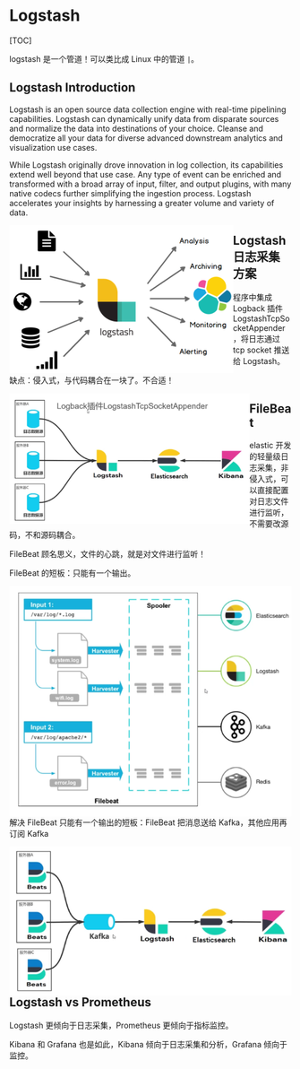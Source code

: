 # Logstash

[TOC]

logstash 是一个管道！可以类比成 Linux 中的管道 `|`。

## Logstash Introduction

Logstash is an open source data collection engine with real-time pipelining capabilities. Logstash can dynamically unify data from disparate sources and normalize the data into destinations of your choice. Cleanse and democratize all your data for diverse advanced downstream analytics and visualization use cases.

While Logstash originally drove innovation in log collection, its capabilities extend well beyond that use case. Any type of event can be enriched and transformed with a broad array of input, filter, and output plugins, with many native codecs further simplifying the ingestion process. Logstash accelerates your insights by harnessing a greater volume and variety of data.

<img align="left" src="assets/image-20210812191337704.png" alt="image-20210812191337704" style="zoom:50%;" />

## Logstash 日志采集方案

程序中集成 Logback 插件 LogstashTcpSocketAppender，将日志通过 tcp socket 推送给 Logstash。

缺点：侵入式，与代码耦合在一块了。不合适！

<img align="left" src="assets/image-20211106221133108.png" alt="image-20211106221133108" style="zoom: 67%;" />

## FileBeat

elastic 开发的轻量级日志采集，非侵入式，可以直接配置对日志文件进行监听，不需要改源码，不和源码耦合。

FileBeat 顾名思义，文件的心跳，就是对文件进行监听！

FileBeat 的短板：只能有一个输出。

<img align="left" src="assets/image-20211106221756199.png" alt="image-20211106221756199" style="zoom: 80%;" />

解决 FileBeat 只能有一个输出的短板：FileBeat 把消息送给 Kafka，其他应用再订阅 Kafka

<img align="left" src="assets/image-20211106222101175.png" alt="image-20211106222101175" style="zoom:80%;" />

## Logstash vs Prometheus

Logstash 更倾向于日志采集，Prometheus 更倾向于指标监控。

Kibana 和 Grafana 也是如此，Kibana 倾向于日志采集和分析，Grafana 倾向于监控。
